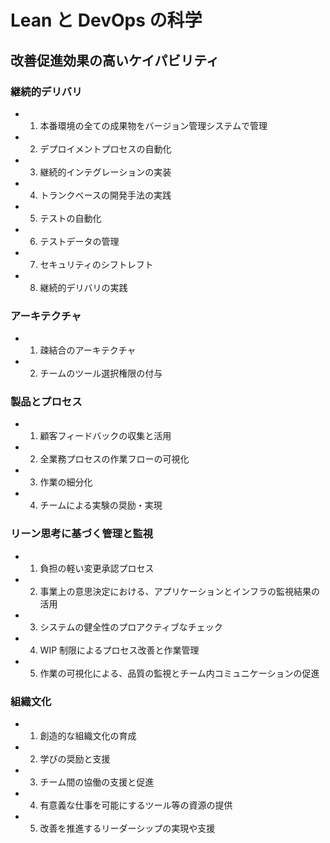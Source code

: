 # Lean と DevOps の科学

## 改善促進効果の高いケイパビリティ

### 継続的デリバリ

- 1. 本番環境の全ての成果物をバージョン管理システムで管理
- 2. デプロイメントプロセスの自動化
- 3. 継続的インテグレーションの実装
- 4. トランクベースの開発手法の実践
- 5. テストの自動化
- 6. テストデータの管理
- 7. セキュリティのシフトレフト
- 8. 継続的デリバリの実践

### アーキテクチャ

- 1. 疎結合のアーキテクチャ
- 2. チームのツール選択権限の付与

### 製品とプロセス

- 1. 顧客フィードバックの収集と活用
- 2. 全業務プロセスの作業フローの可視化
- 3. 作業の細分化
- 4. チームによる実験の奨励・実現

### リーン思考に基づく管理と監視

- 1. 負担の軽い変更承認プロセス
- 2. 事業上の意思決定における、アプリケーションとインフラの監視結果の活用
- 3. システムの健全性のプロアクティブなチェック
- 4. WIP 制限によるプロセス改善と作業管理
- 5. 作業の可視化による、品質の監視とチーム内コミュニケーションの促進

### 組織文化

- 1. 創造的な組織文化の育成
- 2. 学びの奨励と支援
- 3. チーム間の協働の支援と促進
- 4. 有意義な仕事を可能にするツール等の資源の提供
- 5. 改善を推進するリーダーシップの実現や支援
